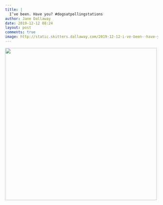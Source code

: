 ```yaml
---
title: |
  I’ve been. Have you? #dogsatpollingstations
author: Jane Dallaway
date: 2019-12-12 08:24
layout: post
comments: true
image: http://static.skitters.dallaway.com/2019-12-12-i-ve-been--have-you---dogsatpollingstations-thumb-1-IMG-0375.JPG
---
```


<div>
        <a href="http://static.skitters.dallaway.com/2019-12-12-i-ve-been--have-you---dogsatpollingstations-fullsize-1-IMG-0375.JPG">
          <img src="http://static.skitters.dallaway.com/2019-12-12-i-ve-been--have-you---dogsatpollingstations-thumb-1-IMG-0375.JPG" width="500" height="500"/>
        </a>
      </div>


  
      